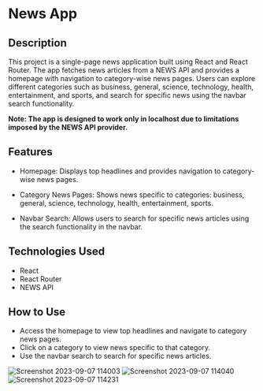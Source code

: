 ﻿# News App

## Description

This project is a single-page news application built using React and React Router. The app fetches news articles from a NEWS API and provides a homepage with navigation to category-wise news pages. Users can explore different categories such as business, general, science, technology, health, entertainment, and sports, and search for specific news using the navbar search functionality.

__Note: The app is designed to work only in localhost due to limitations imposed by the NEWS API provider.__
## Features

  * Homepage:
        Displays top headlines and provides navigation to category-wise news pages.

   * Category News Pages:
        Shows news specific to categories: business, general, science, technology, health, entertainment, sports.

  * Navbar Search:
        Allows users to search for specific news articles using the search functionality in the navbar.

## Technologies Used

  *  React
   * React Router
   * NEWS API

## How to Use

  *  Access the homepage to view top headlines and navigate to category news pages.
  *  Click on a category to view news specific to that category.
  *  Use the navbar search to search for specific news articles.


![Screenshot 2023-09-07 114003](https://github.com/Ayushh-patell/News-App/assets/142811459/7d6c3796-344f-43e6-b6b9-89bb5de0aa0a)
![Screenshot 2023-09-07 114040](https://github.com/Ayushh-patell/News-App/assets/142811459/52625735-8322-4388-88e7-0e7a00692391)
![Screenshot 2023-09-07 114231](https://github.com/Ayushh-patell/News-App/assets/142811459/82c2bede-788b-4605-93d5-7d18ebfeeb9a)
